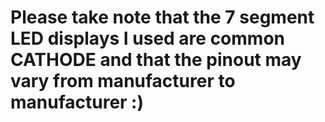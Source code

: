 # Please take note that the 7 segment LED displays I used are common CATHODE and that the pinout may vary from manufacturer to manufacturer :)
